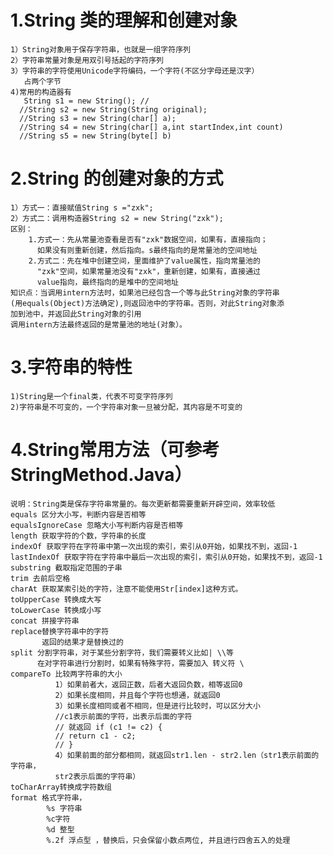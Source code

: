 # 1.String 类的理解和创建对象
    1）String对象用于保存字符串，也就是一组字符序列
    2）字符串常量对象是用双引号括起的字符序列
    3）字符串的字符使用Unicode字符编码，一个字符(不区分字母还是汉字）
       占两个字节
    4)常用的构造器有
       String s1 = new String(); //
      //String s2 = new String(String original);
      //String s3 = new String(char[] a);
      //String s4 = new String(char[] a,int startIndex,int count)
      //String s5 = new String(byte[] b)
# 2.String 的创建对象的方式
    1）方式一：直接赋值String s ="zxk";
    2）方式二：调用构造器String s2 = new String("zxk");
    区别：
        1.方式一：先从常量池查看是否有"zxk"数据空间，如果有，直接指向；
          如果没有则重新创建，然后指向。s最终指向的是常量池的空间地址
        2.方式二：先在堆中创建空间，里面维护了value属性，指向常量池的
          "zxk"空间，如果常量池没有"zxk"，重新创建，如果有，直接通过
          value指向，最终指向的是堆中的空间地址
    知识点：当调用intern方法时，如果池已经包含一个等与此String对象的字符串
    (用equals(Object)方法确定),则返回池中的字符串。否则，对此String对象添
    加到池中，并返回此String对象的引用
    调用intern方法最终返回的是常量池的地址(对象）。
# 3.字符串的特性
    1)String是一个final类，代表不可变字符序列
    2)字符串是不可变的，一个字符串对象一旦被分配，其内容是不可变的
# 4.String常用方法（可参考StringMethod.Java）
    说明：String类是保存字符串常量的。每次更新都需要重新开辟空间，效率较低
    equals 区分大小写，判断内容是否相等
    equalsIgnoreCase 忽略大小写判断内容是否相等
    length 获取字符的个数，字符串的长度
    indexOf 获取字符在字符串中第一次出现的索引，索引从0开始，如果找不到，返回-1
    lastIndexOf 获取字符在字符串中最后一次出现的索引，索引从0开始，如果找不到，返回-1
    substring 截取指定范围的子串
    trim 去前后空格
    charAt 获取某索引处的字符，注意不能使用Str[index]这种方式。
    toUpperCase 转换成大写
    toLowerCase 转换成小写
    concat 拼接字符串
    replace替换字符串中的字符
           返回的结果才是替换过的
    split 分割字符串，对于某些分割字符，我们需要转义比如| \\等
          在对字符串进行分割时，如果有特殊字符，需要加入 转义符 \
    compareTo 比较两字符串的大小
              1）如果前者大，返回正数，后者大返回负数，相等返回0
              2）如果长度相同，并且每个字符也想通，就返回0
              3）如果长度相同或者不相同，但是进行比较时，可以区分大小
              //c1表示前面的字符，出表示后面的字符
              // 就返回 if (c1 != c2) {
              // return c1 - c2;
              // }
              4）如果前面的部分都相同，就返回str1.len - str2.len（str1表示前面的字符串，
              str2表示后面的字符串）
    toCharArray转换成字符数组
    format 格式字符串，
            %s 字符串
            %c字符
            %d 整型
            %.2f 浮点型 ，替换后，只会保留小数点两位, 并且进行四舍五入的处理


